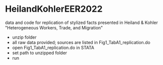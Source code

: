 # HeilandKohlerEER2022
data and code for replication of stylized facts presented in Heiland &amp; Kohler "Heterogeneous Workers, Trade, and Migration"
- unzip folder
- all raw data provided; sources are listed in Fig1_TabA1_replication.do
- open Fig1_TabA1_replication.do in STATA
- set path to unzipped folder
- run

